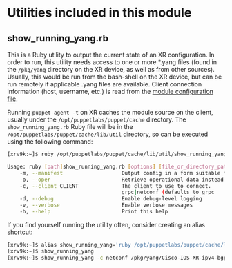 # Utilities included in this module

## show_running_yang.rb

This is a Ruby utility to output the current state of an XR configuration. In order
to run, this utility needs access to one or more *.yang files (found in the
`/pkg/yang` directory on the XR device, as well as from other sources). Usually, this
would be run from the bash-shell on the XR device, but can be run remotely if
applicable .yang files are available. Client connection information (host, username, etc.)
is read from the [module configuration file](README-agent-install.md#module-config).

Running `puppet agent -t` on XR caches the module source on the client, usually under the
`/opt/puppetlabs/puppet/cache` directory.  The `show_running_yang.rb` Ruby file will be
in the `/opt/puppetlabs/puppet/cache/lib/util` directory, so can be executed using the
following command:

```bash
[xrv9k:~]$ ruby /opt/puppetlabs/puppet/cache/lib/util/show_running_yang.rb --help

Usage: ruby [path]show_running_yang.rb [options] [file_or_directory_path]
    -m, --manifest                   Output config in a form suitable for inclusion in a Puppet manifest
    -o, --oper                       Retrieve operational data instead of configuration (experimental; use at own risk)
    -c, --client CLIENT              The client to use to connect.
                                     grpc|netconf (defaults to grpc
    -d, --debug                      Enable debug-level logging
    -v, --verbose                    Enable verbose messages
    -h, --help                       Print this help
```

If you find yourself running the utility often, consider creating an alias shortcut:


```bash
[xrv9k:~]$ alias show_running_yang='ruby /opt/puppetlabs/puppet/cache/lib/util/show_running_yang.rb'
[xrv9k:~]$ show_running_yang
[xrv9k:~]$ show_running_yang -c netconf /pkg/yang/Cisco-IOS-XR-ipv4-bgp-cfg.yang
```

